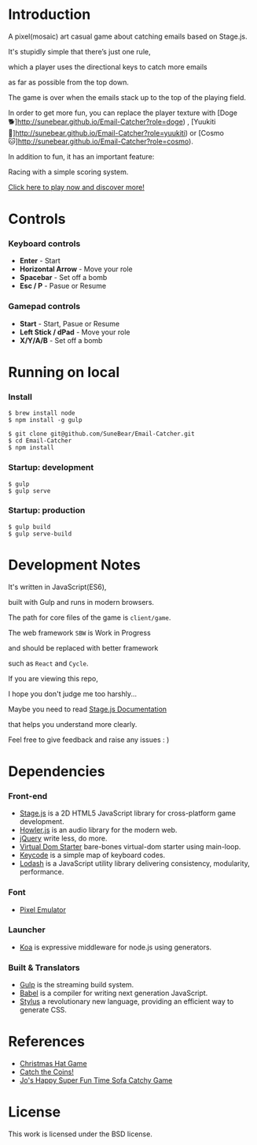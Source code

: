 Introduction
====================
A pixel(mosaic) art casual game about catching emails based on Stage.js.

It's stupidly simple that there’s just one rule,

which a player uses the directional keys to catch more emails

as far as possible from the top down.

The game is over when the emails stack up to the top of the playing field.

In order to get more fun, you can replace the player texture with [Doge 🐕]http://sunebear.github.io/Email-Catcher?role=doge) , [Yuukiti 🐻]http://sunebear.github.io/Email-Catcher?role=yuukiti) or [Cosmo 🐱]http://sunebear.github.io/Email-Catcher?role=cosmo).

In addition to fun, it has an important feature:

Racing with a simple scoring system.

[Click here to play now and discover more!](http://sunebear.github.io/Email-Catcher)

Controls
====================
### Keyboard controls

- **Enter** - Start
- **Horizontal Arrow** - Move your role
- **Spacebar** - Set off a bomb
- **Esc / P** - Pasue or Resume

### Gamepad controls
- **Start** - Start, Pasue or Resume
- **Left Stick / dPad** - Move your role
- **X/Y/A/B** - Set off a bomb

Running on local
====================
### Install
```
$ brew install node
$ npm install -g gulp

$ git clone git@github.com/SuneBear/Email-Catcher.git
$ cd Email-Catcher
$ npm install
```


### Startup: development
```
$ gulp
$ gulp serve
```


### Startup: production
```
$ gulp build
$ gulp serve-build
```


Development Notes
====================
It's written in JavaScript(ES6),

built with Gulp and runs in modern browsers.

The path for core files of the game is `client/game`.

The web framework `SBW` is Work in Progress

and should be replaced with better framework

such as `React` and `Cycle`.

If you are viewing this repo,

I hope you don't judge me too harshly...

Maybe you need to read [Stage.js Documentation](http://piqnt.com/stage.js/)

that helps you understand more clearly.

Feel free to give feedback and raise any issues : )


Dependencies
====================

### Front-end
- [Stage.js](https://github.com/shakiba/stage.js) is a 2D HTML5 JavaScript library for cross-platform game development.
- [Howler.js](https://github.com/goldfire/howler.js) is an audio library for the modern web.
- [jQuery](https://github.com/jquery/jquery) write less, do more.
- [Virtual Dom Starter](https://github.com/substack/virtual-dom-starter) bare-bones virtual-dom starter using main-loop.
- [Keycode](https://github.com/timoxley/keycode) is a simple map of keyboard codes.
- [Lodash](https://github.com/lodash/lodash) is a JavaScript utility library delivering consistency, modularity, performance.

### Font
- [Pixel Emulator](http://www.fontspace.com/pixel-sagas/pixel-emulator)

### Launcher
- [Koa](https://github.com/koajs/koa) is expressive middleware for node.js using generators.

### Built & Translators
- [Gulp](https://github.com/gulpjs/gulp) is the streaming build system.
- [Babel](https://github.com/babel/babel) is a compiler for writing next generation JavaScript.
- [Stylus](https://github.com/stylus/stylus) a revolutionary new language, providing an efficient way to generate CSS.


References
====================
- [Christmas Hat Game](https://github.com/rubenwardy/christmas_hat_game)
- [Catch the Coins!](https://github.com/poetofcode/gamecoins)
- [Jo's Happy Super Fun Time Sofa Catchy Game](https://github.com/haswalt/JosHappySuperFunTimeSofaCatchyGame)

License
====================
This work is licensed under the BSD license.
